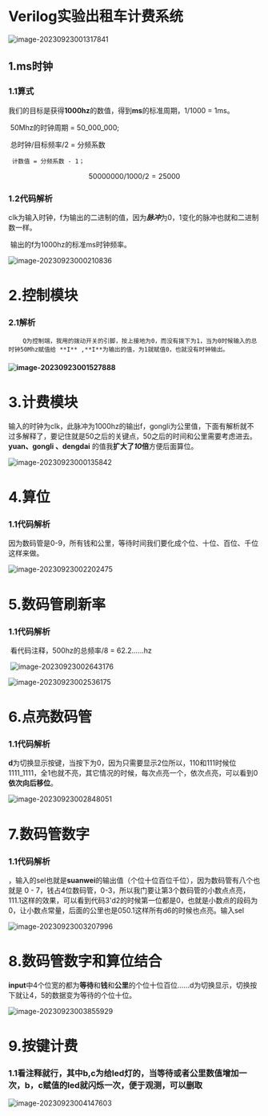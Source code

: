 # Verilog实验出租车计费系统

![image-20230923001317841](C:\Users\86182\Desktop\pit\image-20230923001317841.png)

## 1.ms时钟

### 1.1算式

​       我们的目标是获得**1000hz**的数值，得到**ms**的标准周期，1/1000 = 1ms。

​		50Mhz的时钟周期 = 50_000_000;

​        总时钟/目标频率/2 =  分频系数

  	 计数值 = 分频系数 - 1；
       
$$
50 000 000/1000/2 = 25000
$$

### 1.2代码解析

​		clk为输入时钟，f为输出的二进制的值，因为***脉冲***为0，1变化的脉冲也就和二进制数一样。

​		输出的f为1000hz的标准ms时钟频率。

![image-20230923000210836](C:\Users\86182\Desktop\pit\image-20230923000210836.png)

# 2.控制模块

### 2.1解析

 		Q为控制端，我用的拨动开关的引脚，按上接地为0，而没有拨下为1，当为0时候输入的总时钟50Mhz赋值给 **I** ,**I**为输出的值，为1就赋值0，也就没有时钟输出。

#### 		![image-20230923001527888](C:\Users\86182\Desktop\pit\image-20230923001527888.png)



# 3.计费模块

​		输入的时钟为clk，此脉冲为1000hz的输出f，gongli为公里值，下面有解析就不过多解释了，要记住就是50之后的关键点，50之后的时间和公里需要考虑进去。
​		**yuan、gongli 、dengdai** 的值我**扩大了*10*倍**方便后面算位。

![image-20230923000135842](C:\Users\86182\Desktop\pit\image-20230923000135842.png)

# 4.算位

### 1.1代码解析

​		因为数码管是0-9，所有钱和公里，等待时间我们要化成个位、十位、百位、千位这样来做。

![image-20230923002202475](C:\Users\86182\Desktop\pit\image-20230923002202475.png)

# 5.数码管刷新率

### 1.1代码解析

​		看代码注释，500hz的总频率/8 = 62.2......hz

​		  ![image-20230923002643176](C:\Users\86182\Desktop\pit\image-20230923002643176.png)

![image-20230923002536175](C:\Users\86182\Desktop\pit\image-20230923002536175.png)

# 6.点亮数码管

### 1.1代码解析

​		**d**为切换显示按键，当按下为0，因为只需要显示2位所以，110和111时候位1111_1111，全1也就不亮，其它情况的时候，每次点亮一个，依次点亮，可以看到0**依次向后移位**。

![image-20230923002848051](C:\Users\86182\Desktop\pit\image-20230923002848051.png)

# 7.数码管数字

### 1.1代码解析

​		，输入的sel也就是**suanwei**的输出值（个位十位百位千位），因为数码管有八个也就是 0 - 7，钱占4位数码管，0-3，所以我门要让第3个数码管的小数点点亮，111.1这样的效果，可以看到代码3'd2的时候第一位都是0，也就是小数点的段码为0，让小数点常量，后面的公里也是050.1这样所有d6的时候也点亮。输入sel

![image-20230923003207996](C:\Users\86182\Desktop\pit\image-20230923003207996.png)

# 8.数码管数字和算位结合

​		**input**中4个位宽的都为**等待**和**钱**和**公里**的个位十位百位......
​		d为切换显示，切换按下就让4，5的数据变为等待的个位十位。

![image-20230923003855929](C:\Users\86182\Desktop\pit\image-20230923003855929.png)



# 9.按键计费

### 1.1看注释就行，其中b,c为给led灯的，当等待或者公里数值增加一次，b，c赋值的led就闪烁一次，便于观测，可以删取

![image-20230923004147603](C:\Users\86182\Desktop\pit\image-20230923004147603.png)